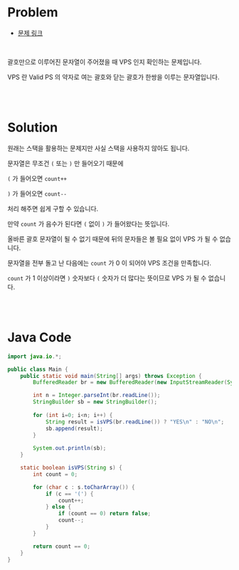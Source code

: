 # Problem

- [문제 링크](https://www.acmicpc.net/problem/9012)

<br>

괄호만으로 이루어진 문자열이 주어졌을 때 VPS 인지 확인하는 문제입니다.

VPS 란 Valid PS 의 약자로 여는 괄호와 닫는 괄호가 한쌍을 이루는 문자열입니다.

<br><br>

# Solution

원래는 스택을 활용하는 문제지만 사실 스택을 사용하지 않아도 됩니다.

문자열은 무조건 `(` 또는 `)` 만 들어오기 때문에

`(` 가 들어오면 `count++` 

`)` 가 들어오면 `count--`

처리 해주면 쉽게 구할 수 있습니다.

만약 `count` 가 음수가 된다면 `(` 없이 `)` 가 들어왔다는 뜻입니다.

올바른 괄호 문자열이 될 수 없기 때문에 뒤의 문자들은 볼 필요 없이 VPS 가 될 수 없습니다.

문자열을 전부 돌고 난 다음에는 `count` 가 0 이 되어야 VPS 조건을 만족합니다.

`count` 가 1 이상이라면 `)` 숫자보다 `(` 숫자가 더 많다는 뜻이므로 VPS 가 될 수 없습니다.

<br><br>

# Java Code

```java
import java.io.*;

public class Main {
    public static void main(String[] args) throws Exception {
        BufferedReader br = new BufferedReader(new InputStreamReader(System.in));

        int n = Integer.parseInt(br.readLine());
        StringBuilder sb = new StringBuilder();
        
        for (int i=0; i<n; i++) {
            String result = isVPS(br.readLine()) ? "YES\n" : "NO\n";
            sb.append(result);
        }
        
        System.out.println(sb);
    }

    static boolean isVPS(String s) {
        int count = 0;

        for (char c : s.toCharArray()) {
            if (c == '(') {
                count++;
            } else {
                if (count == 0) return false;
                count--;
            }
        }

        return count == 0;
    }
}
```
